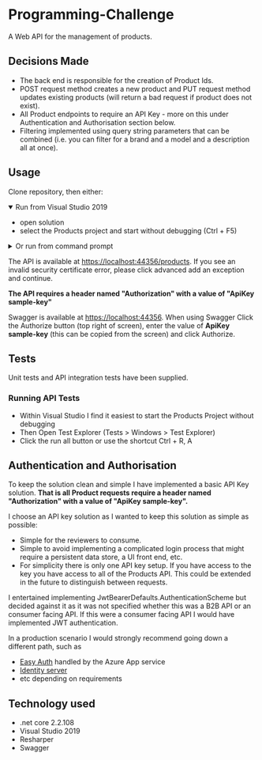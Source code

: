 # Programming-Challenge

A Web API for the management of products.  

## Decisions Made

- The back end is responsible for the creation of Product Ids.
- POST request method creates a new product and PUT request method updates existing products (will return a bad request if product does not exist).
- All Product endpoints to require an API Key - more on this under Authentication and Authorisation section below.
- Filtering implemented using query string parameters that can be combined (i.e. you can filter for a brand and a model and a description all at once).

## Usage

Clone repository, then either:

<details open>
  <summary>Run from Visual Studio 2019 </summary>

* open solution
* select the Products project and start without debugging (Ctrl + F5)

</details>

<details>
  <summary>Or run from command prompt</summary>

* open cmd from where the solution and run the following command
```
dotnet run --project Products\Products
```

**Use any other browser besides Chrome if you want to run from the command prompt** - otherwise you might see an ERR_CERT_AUTHORITY_INVALID that I haven't had time to look at.  

</details>

The API is available at <a href="https://localhost:44356/products" target="_">https://localhost:44356/products</a>.  If you see an invalid security certificate error, please click advanced add an exception and continue.  

**The API requires a header named "Authorization" with a value of "ApiKey sample-key"**

Swagger is available at <a href="https://localhost:44356" target="_">https://localhost:44356</a>.  When using Swagger Click the Authorize button (top right of screen), enter the value of **ApiKey sample-key** (this can be copied from the screen) and click Authorize.

## Tests

Unit tests and API integration tests have been supplied. 

### Running API Tests
* Within Visual Studio I find it easiest to start the Products Project without debugging
* Then Open Test Explorer (Tests > Windows > Test Explorer)
* Click the run all button or use the shortcut Ctrl + R, A

## Authentication and Authorisation

To keep the solution clean and simple I have implemented a basic API Key solution. **That is all Product requests require a header named "Authorization" with a value of "ApiKey sample-key".**  

I choose an API key solution as I wanted to keep this solution as simple as possible:
- Simple for the reviewers to consume.
- Simple to avoid implementing a complicated login process that might require a persistent data store, a UI front end, etc. 
- For simplicity there is only one API key setup. If you have access to the key you have access to all of the Products API.  This could be extended in the future to distinguish between requests.

I entertained implementing JwtBearerDefaults.AuthenticationScheme but decided against it as it was not specified whether this was a B2B API or an consumer facing API.  If this were a consumer facing API I would have implemented JWT authentication.

In a production scenario I would strongly recommend going down a different path, such as
- [Easy Auth](https://docs.microsoft.com/en-us/azure/app-service/overview-authentication-authorization) handled by the Azure App service 
- [Identity server](https://identityserver.io/)
- etc depending on requirements

## Technology used

- .net core 2.2.108
- Visual Studio 2019
- Resharper
- Swagger